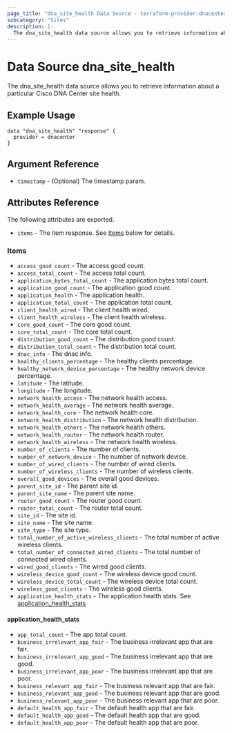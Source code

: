 ```yaml
---
page_title: "dna_site_health Data Source - terraform-provider-dnacenter"
subcategory: "Sites"
description: |-
  The dna_site_health data source allows you to retrieve information about a particular Cisco DNA Center site health.
---
```


# Data Source dna_site_health

The dna_site_health data source allows you to retrieve information about a particular Cisco DNA Center site health.

## Example Usage

```hcl
data "dna_site_health" "response" {
  provider = dnacenter
}
```

## Argument Reference

- `timestamp` - (Optional) The timestamp param.

## Attributes Reference

The following attributes are exported.

- `items` - The item response. See [Items](#items) below for details.

### Items

- `access_good_count` - The access good count.
- `access_total_count` - The access total count.
- `application_bytes_total_count` - The application bytes total count.
- `application_good_count` - The application good count.
- `application_health` - The application health.
- `application_total_count` - The application total count.
- `client_health_wired` - The client health wired.
- `client_health_wireless` - The client health wireless.
- `core_good_count` - The core good count.
- `core_total_count` - The core total count.
- `distribution_good_count` - The distribution good count.
- `distribution_total_count` - The distribution total count.
- `dnac_info` - The dnac info.
- `healthy_clients_percentage` - The healthy clients percentage.
- `healthy_network_device_percentage` - The healthy network device percentage.
- `latitude` - The latitude.
- `longitude` - The longitude.
- `network_health_access` - The network health access.
- `network_health_average` - The network health average.
- `network_health_core` - The network health core.
- `network_health_distribution` - The network health distribution.
- `network_health_others` - The network health others.
- `network_health_router` - The network health router.
- `network_health_wireless` - The network health wireless.
- `number_of_clients` - The number of clients.
- `number_of_network_device` - The number of network device.
- `number_of_wired_clients` - The number of wired clients.
- `number_of_wireless_clients` - The number of wireless clients.
- `overall_good_devices` - The overall good devices.
- `parent_site_id` - The parent site id.
- `parent_site_name` - The parent site name.
- `router_good_count` - The router good count.
- `router_total_count` - The router total count.
- `site_id` - The site id.
- `site_name` - The site name.
- `site_type` - The site type.
- `total_number_of_active_wireless_clients` - The total number of active wireless clients.
- `total_number_of_connected_wired_clients` - The total number of connected wired clients.
- `wired_good_clients` - The wired good clients.
- `wireless_device_good_count` - The wireless device good count.
- `wireless_device_total_count` - The wireless device total count.
- `wireless_good_clients` - The wireless good clients.
- `application_health_stats` - The application health stats. See [application_health_stats](#application_health_stats)

#### application_health_stats

- `app_total_count` - The app total count.
- `business_irrelevant_app_fair` - The business irrelevant app that are fair.
- `business_irrelevant_app_good` - The business irrelevant app that are good.
- `business_irrelevant_app_poor` - The business irrelevant app that are poor.
- `business_relevant_app_fair` - The business relevant app that are fair.
- `business_relevant_app_good` - The business relevant app that are good.
- `business_relevant_app_poor` - The business relevant app that are poor.
- `default_health_app_fair` - The default health app that are fair.
- `default_health_app_good` - The default health app that are good.
- `default_health_app_poor` - The default health app that are poor.
